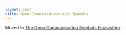 ```yaml
---
layout: post
title: Open Communication with Symbols
---
```


Moved to [The Open Communication Symbols Ecosystem](/2020/04/17/the-open-communication-symbols-ecosystem/).
